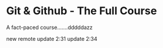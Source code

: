 # Git & Github - The Full Course

A fact-paced course.......dddddazz

new remote
update 2:31
update 2:34

